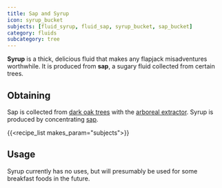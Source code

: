 ```yaml
---
title: Sap and Syrup
icon: syrup_bucket
subjects: [fluid_syrup, fluid_sap, syrup_bucket, sap_bucket]
category: fluids
subcategory: tree
---
```


**Syrup** is a thick, delicious fluid that makes any flapjack misadventures worthwhile. It is produced from **sap**, a sugary fluid collected from certain trees.

Obtaining
---------

Sap is collected from [dark oak trees](https://minecraft.fandom.com/wiki/Dark_oak) with the [arboreal extractor](../../arboreal-extractor). Syrup is produced by concentrating [sap](../sap).

{{<recipe_list makes_param="subjects">}}


Usage
-----

Syrup currently has no uses, but will presumably be used for some breakfast foods in the future.